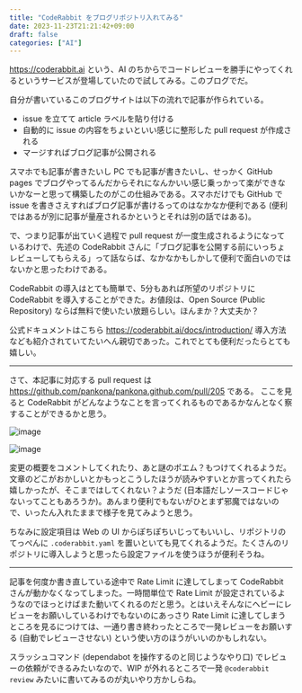 ```yaml
---
title: "CodeRabbit をブログリポジトリ入れてみる"
date: 2023-11-23T21:21:42+09:00
draft: false
categories: ["AI"]
---
```


https://coderabbit.ai という、AI のちからでコードレビューを勝手にやってくれるというサービスが登場していたので試してみる。このブログでだ。

<!--more-->

自分が書いているこのブログサイトは以下の流れで記事が作られている。
- issue を立てて article ラベルを貼り付ける
- 自動的に issue の内容をちょいといい感じに整形した pull request が作成される
- マージすればブログ記事が公開される

スマホでも記事が書きたいし PC でも記事が書きたいし、せっかく GitHub pages でブログやってるんだからそれになんかいい感じ乗っかって楽ができないかなーと思って構築したのがこの仕組みである。スマホだけでも GitHub で issue を書きさえすればブログ記事が書けるってのはなかなか便利である (便利ではあるが別に記事が量産されるかというとそれは別の話ではある)。

で、つまり記事が出ていく過程で pull request が一度生成されるようになっているわけで、先述の CodeRabbit さんに「ブログ記事を公開する前にいっちょレビューしてもらえる」って話ならば、なかなかもしかして便利で面白いのではないかと思ったわけである。

CodeRabbit の導入はとても簡単で、5分もあれば所望のリポジトリに CodeRabbit を導入することができた。お値段は、Open Source (Public Repository) ならば無料で使いたい放題らしい。ほんまか？大丈夫か？

公式ドキュメントはこちら https://coderabbit.ai/docs/introduction/
導入方法なども紹介されていてたいへん親切であった。これでとても便利だったらとても嬉しい。

---

さて、本記事に対応する pull request は https://github.com/pankona/pankona.github.com/pull/205 である。
ここを見ると CodeRabbit がどんなようなことを言ってくれるものであるかなんとなく察することができるかと思う。

![image](https://github.com/pankona/pankona.github.com/assets/6533008/1c6110e7-c182-493b-9183-f211233ef74a)

![image](https://github.com/pankona/pankona.github.com/assets/6533008/12d8481e-7fe8-49dc-9d19-5042399d0803)

変更の概要をコメントしてくれたり、あと謎のポエム？もつけてくれるようだ。文章のどこがおかしいとかもっとこうしたほうが読みやすいとか言ってくれたら嬉しかったが、そこまではしてくれない？ようだ (日本語だしソースコードじゃないってこともあろうか)。あんまり便利でもないがひとまず邪魔ではないので、いったん入れたままで様子を見てみようと思う。

ちなみに設定項目は Web の UI からぽちぽちいじってもいいし、リポジトリのてっぺんに `.coderabbit.yaml` を置いといても見てくれるようだ。たくさんのリポジトリに導入しようと思ったら設定ファイルを使うほうが便利そうね。

---

記事を何度か書き直している途中で Rate Limit に達してしまって CodeRabbit さんが動かなくなってしまった。一時間単位で Rate Limit が設定されているようなのでほっとけばまた動いてくれるのだと思う。とはいえそんなにヘビーにレビューをお願いしているわけでもないのにあっさり Rate Limit に達してしまうところを見るにつけては、一通り書き終わったところで一発レビューをお願いする (自動でレビューさせない) という使い方のほうがいいのかもしれない。

スラッシュコマンド (dependabot を操作するのと同じようなやり口) でレビューの依頼ができるみたいなので、WIP が外れるところで一発 `@coderabbit review` みたいに書いてみるのが丸いやり方かしらね。

